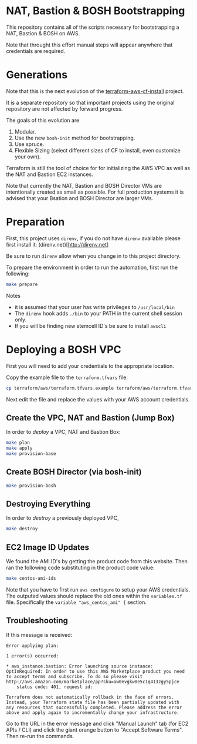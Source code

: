 # NAT, Bastion & BOSH Bootstrapping

This repository contains all of the scripts necessary for bootstrapping a NAT, Bastion & BOSH on AWS.

Note that throught this effort manual steps will appear anywhere that credentials are required.

# Generations

Note that this is the next evolution of the [terraform-aws-cf-install](https://github.com/cloudfoundry-community/terraform-aws-cf-install) project.

It is a separate repository so that important projects using the original repository are not affected by forward progress.

The goals of this evolution are

1. Modular.
3. Use the new `bosh-init` method for bootstrapping.
4. Use spruce.
2. Flexible Sizing (select different sizes of CF to install, even customize your own).

Terraform is still the tool of choice for for initializing the AWS VPC as well as the NAT and Bastion EC2 instances.

Note that currently the NAT, Bastion and BOSH Director VMs are intentionally created as small as possible.
For full production systems it is advised that your Bsation and BOSH Director are larger VMs.

# Preparation

First, this project uses `direnv`, if you do not have `direnv` available please
first install it: (direnv.net)[http://direnv.net]

Be sure to run `direnv` allow when you change in to this project directory.


To prepare the environment in order to run the automation, first run the following:

```sh
make prepare
```

Notes
* it is assumed that your user has write privileges to `/usr/local/bin`
* The `direnv` hook adds `./bin` to your PATH in the current shell session only.
* If you will be finding new stemcell ID's be sure to install `awscli`

# Deploying a BOSH VPC

First you will need to add your credentials to the appropriate location.

Copy the example file to the `terraform.tfvars` file:
```sh
cp terraform/aws/terraform.tfvars.example terraform/aws/terraform.tfvars
```
Next edit the file and replace the values with your AWS account credentials.

## Create the VPC, NAT and Bastion (Jump Box)

In order to *deploy* a VPC, NAT and Bastion Box:

```sh
make plan
make apply
make provision-base
```

## Create BOSH Director (via bosh-init)

```sh
make provision-bosh
```

## Destroying Everything

In order to *destroy* a previously deployed VPC,

```sh
make destroy
```

## EC2 Image ID Updates

We found the AMI ID's by getting the product code from this website.
Then ran the following code substituting in the product code value:
```sh
make centos-ami-ids
```
Note that you have to first run `aws configure` to setup your AWS credentials.
The outputed values should replace the old ones within the `variables.tf` file.
Specifically the `variable "aws_centos_ami" {` section.

## Troubleshooting

If this message is received:
```
Error applying plan:

1 error(s) occurred:

* aws_instance.bastion: Error launching source instance: OptInRequired: In order to use this AWS Marketplace product you need to accept terms and subscribe. To do so please visit http://aws.amazon.com/marketplace/pp?sku=aw0evgkw8e5c1q413zgy5pjce
	status code: 401, request id:

Terraform does not automatically rollback in the face of errors.
Instead, your Terraform state file has been partially updated with
any resources that successfully completed. Please address the error
above and apply again to incrementally change your infrastructure.
```
Go to the URL in the error message and click "Manual Launch" tab (for EC2 APIs / CLI) and click the giant orange button to "Accept Software Terms". Then re-run the commands.
